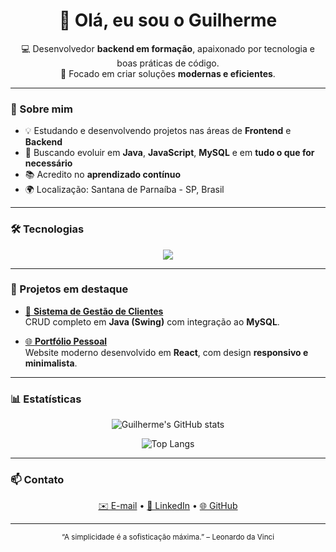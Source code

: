 <h1 align="center">👋 Olá, eu sou o Guilherme</h1>

<p align="center">
  💻 Desenvolvedor <strong>backend em formação</strong>, apaixonado por tecnologia e boas práticas de código.<br>
  🚀 Focado em criar soluções <strong>modernas e eficientes</strong>.
</p>

---

### 🧠 Sobre mim

- 💡 Estudando e desenvolvendo projetos nas áreas de **Frontend** e **Backend**  
- 🚀 Buscando evoluir em **Java**, **JavaScript**, **MySQL** e em **tudo o que for necessário**  
- 📚 Acredito no **aprendizado contínuo**  
- 🌍 Localização: Santana de Parnaíba - SP, Brasil  

---

### 🛠️ Tecnologias

<div align="center">
  <img src="https://skillicons.dev/icons?i=java,js,python,react,mysql,git" />
</div>

---

### 📂 Projetos em destaque

- [🔗 **Sistema de Gestão de Clientes**](https://github.com/xGuilherme77/gestao-clientes)  
  CRUD completo em **Java (Swing)** com integração ao **MySQL**.  

- [🌐 **Portfólio Pessoal**](https://github.com/xGuilherme77/portfolio)  
  Website moderno desenvolvido em **React**, com design **responsivo e minimalista**.  

---

### 📊 Estatísticas

<div align="center">

![Guilherme's GitHub stats](https://github-readme-stats.vercel.app/api?username=xGuilherme77&show_icons=true&theme=transparent&hide_border=true)

![Top Langs](https://github-readme-stats.vercel.app/api/top-langs/?username=xGuilherme77&layout=compact&theme=transparent&hide_border=true)

</div>

---

### 📫 Contato

<p align="center">
  <a href="mailto:guilhermefrancisc4@gmail.com">✉️ E-mail</a> •
  <a href="https://www.linkedin.com/in/guilherme-almeida">💼 LinkedIn</a> •
  <a href="https://github.com/xGuilherme77">🌐 GitHub</a>
</p>

---

<p align="center">
  <sub>“A simplicidade é a sofisticação máxima.” – Leonardo da Vinci</sub>
</p>
